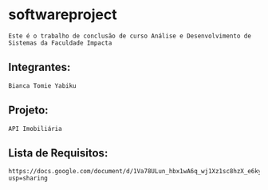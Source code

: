 # softwareproject
    Este é o trabalho de conclusão de curso Análise e Desenvolvimento de Sistemas da Faculdade Impacta 
## Integrantes: 
    Bianca Tomie Yabiku
## Projeto: 
    API Imobiliária
## Lista de Requisitos:
    https://docs.google.com/document/d/1Va78ULun_hbx1wA6q_wj1Xz1sc8hzX_e6ky7SPIv8os/edit?usp=sharing